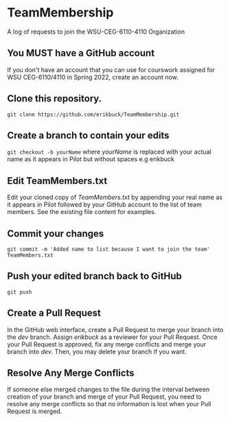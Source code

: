 # TeamMembership
A log of requests to join the WSU-CEG-6110-4110 Organization

## You **MUST** have a GitHub account
If you don't have an account that you can use for courswork assigned for WSU CEG-6110/4110 in Spring 2022, create an account now.

## Clone this repository.
``` git clone https://github.com/erikbuck/TeamMembership.git ```

## Create a branch to contain your edits
```git checkout -b yourName``` where *yourName* is replaced with your actual name as it appears in Pilot but without spaces e.g erikbuck
  
## Edit TeamMembers.txt
Edit your cloned copy of *TeamMembers.txt* by appending your real name as it appears in Pilot followed by your GitHub account to the list of team members. See the existing file content for examples.

## Commit your changes
```git commit -m 'Added name to list because I want to join the team' TeamMembers.txt```

## Push your edited branch back to GitHub
  ```git push```
  
## Create a Pull Request
In the GitHub web interface, create a Pull Request to merge your branch into the *dev* branch. Assign *erikbuck* as a reviewer for your Pull Request. Once your Pull Request is approved, fix any merge conflicts and merge your branch into *dev*. Then, you may delete your branch if you want.

## Resolve Any Merge Conflicts
If someone else merged changes to the file during the interval between creation of your branch and merge of your Pull Request, you need to resolve any merge conflicts so that no information is lost when your Pull Request is merged.
